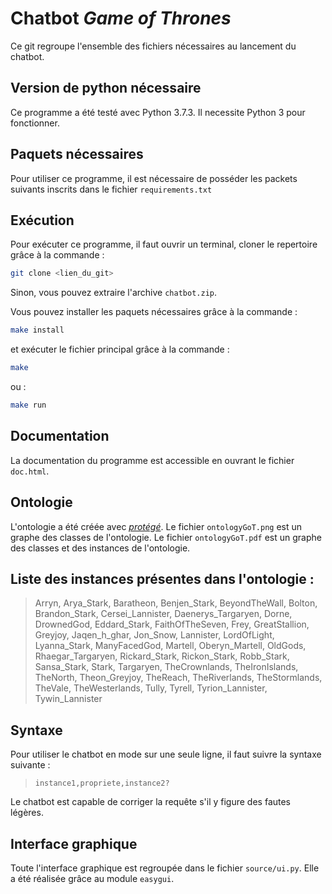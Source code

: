 Chatbot *Game of Thrones*
=========================

Ce git regroupe l'ensemble des fichiers nécessaires au lancement du chatbot.

Version de python nécessaire
----------------------------

Ce programme a été testé avec Python 3.7.3. Il necessite Python 3 pour fonctionner.

Paquets nécessaires
-------------------

Pour utiliser ce programme, il est nécessaire de posséder les packets suivants inscrits dans le fichier `requirements.txt`


Exécution
---------

Pour exécuter ce programme, il faut ouvrir un terminal, cloner le repertoire grâce à la commande :
```sh
git clone <lien_du_git>
```
Sinon, vous pouvez extraire l'archive `chatbot.zip`.

Vous pouvez installer les paquets nécessaires grâce à la commande :
```sh
make install
```
et exécuter le fichier principal grâce à la commande :
```sh
make
```
ou :
```sh
make run
```

Documentation
-------------

La documentation du programme est accessible en ouvrant le fichier `doc.html`.

Ontologie
---------

L'ontologie a été créée avec [*protégé*](https://protege.stanford.edu/). Le fichier `ontologyGoT.png` est un graphe des classes de l'ontologie. Le fichier `ontologyGoT.pdf` est un graphe des classes et des instances de l'ontologie.

Liste des instances présentes dans l'ontologie :
------------------------------------------------

>Arryn, Arya_Stark, Baratheon, Benjen_Stark, BeyondTheWall, Bolton, Brandon_Stark, Cersei_Lannister, Daenerys_Targaryen, Dorne, DrownedGod, Eddard_Stark, FaithOfTheSeven, Frey, GreatStallion, Greyjoy, Jaqen_h_ghar, Jon_Snow, Lannister, LordOfLight, Lyanna_Stark, ManyFacedGod, Martell, Oberyn_Martell, OldGods, Rhaegar_Targaryen, Rickard_Stark, Rickon_Stark, Robb_Stark, Sansa_Stark, Stark, Targaryen, TheCrownlands, TheIronIslands, TheNorth, Theon_Greyjoy, TheReach, TheRiverlands, TheStormlands, TheVale, TheWesterlands, Tully, Tyrell, Tyrion_Lannister, Tywin_Lannister

Syntaxe
-------

Pour utiliser le chatbot en mode sur une seule ligne, il faut suivre la syntaxe suivante :
>`instance1,propriete,instance2?`

Le chatbot est capable de corriger la requête s'il y figure des fautes légères.

Interface graphique
-------------------

Toute l'interface graphique est regroupée dans le fichier `source/ui.py`. Elle a
été réalisée grâce au module `easygui`.
